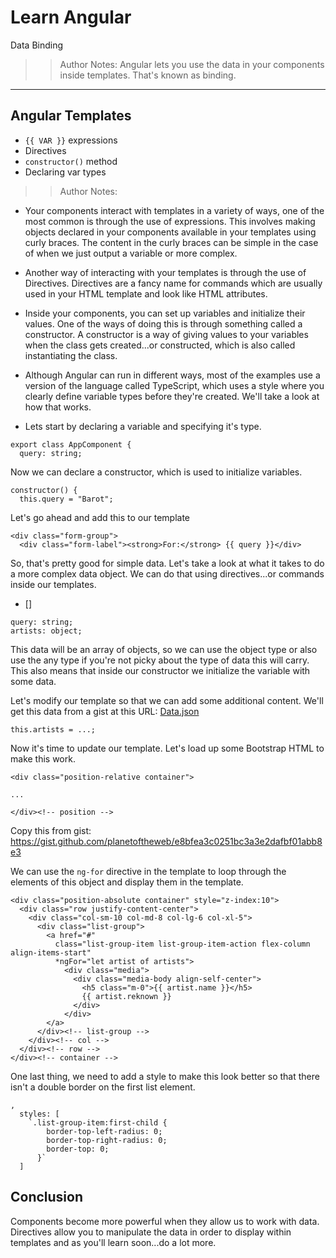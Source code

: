 <!-- .slide: data-state="title" -->
# Learn Angular
Data Binding

> > Author Notes:
Angular lets you use the data in your components inside templates. That's known as binding.

---

## Angular Templates
- `{{ VAR }}` expressions
- Directives
- `constructor()` method
- Declaring var types

> > Author Notes:
- Your components interact with templates in a variety of ways, one of the most common is through the use of expressions. This involves making objects declared in your components available in your templates using curly braces. The content in the curly braces can be simple in the case of when we just output a variable or more complex.

- Another way of interacting with your templates is through the use of Directives. Directives are a fancy name for commands which are usually used in your HTML template and look like HTML attributes.

- Inside your components, you can set up variables and initialize their values. One of the ways of doing this is through something called a constructor. A constructor is a way of giving values to your variables when the class gets created...or constructed, which is also called instantiating the class.

- Although Angular can run in different ways, most of the examples use a version of the language called TypeScript, which uses a style where you clearly define variable types before they're created. We'll take a look at how that works.


- Lets start by declaring a variable and specifying it's type.

```
export class AppComponent {
  query: string;
```

Now we can declare a constructor, which is used to initialize variables.

```
constructor() {
  this.query = "Barot";
```

Let's go ahead and add this to our template

```
<div class="form-group">
  <div class="form-label"><strong>For:</strong> {{ query }}</div>
```

So, that's pretty good for simple data. Let's take a look at what it takes to do a more complex data object. We can do that using directives...or commands inside our templates.

- []

```
query: string;
artists: object;
```

This data will be an array of objects, so we can use the object type or also use the any type if you're not picky about the type of data this will carry. This also means that inside our constructor we initialize the variable with some data.

Let's modify our template so that we can add some additional content. We'll get this data from a gist at this URL: [Data.json](https://gist.github.com/planetoftheweb/8bc1698e423ef0ff3db734f4115bf214)


```
this.artists = ...;
```

Now it's time to update our template. Let's load up some Bootstrap HTML to make this work.

```
<div class="position-relative container">

...

</div><!-- position -->
```

Copy this from gist: https://gist.github.com/planetoftheweb/e8bfea3c0251bc3a3e2dafbf01abb8e3

We can use the `ng-for` directive in the template to loop through the elements of this object and display them in the template.

```
<div class="position-absolute container" style="z-index:10">
  <div class="row justify-content-center">
    <div class="col-sm-10 col-md-8 col-lg-6 col-xl-5">
      <div class="list-group">
        <a href="#"
          class="list-group-item list-group-item-action flex-column align-items-start"
          *ngFor="let artist of artists">
            <div class="media">
              <div class="media-body align-self-center">
                <h5 class="m-0">{{ artist.name }}</h5>
                {{ artist.reknown }}
              </div>
            </div>
        </a>
      </div><!-- list-group -->
    </div><!-- col -->
  </div><!-- row -->
</div><!-- container -->
```

One last thing, we need to add a style to make this look better so that there isn't a double border on the first list element.

```
,
  styles: [
    `.list-group-item:first-child {
        border-top-left-radius: 0;
        border-top-right-radius: 0;
        border-top: 0;
      }`
  ]
```

## Conclusion
Components become more powerful when they allow us to work with data. Directives allow you to manipulate the data in order to display within templates and as you'll learn soon...do a lot more.
